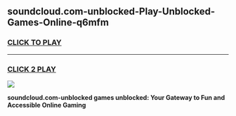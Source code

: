 
## soundcloud.com-unblocked-Play-Unblocked-Games-Online-q6mfm
<h3>
<a href="https://premium76.site?title=soundcloud.com-unblocked&ref=25A">CLICK TO PLAY</a></h3>
<hr>

<h3>
<a href="https://premium76.site?title=soundcloud.com-unblocked&ref=25A">CLICK 2 PLAY</a>
  
</h3>

<a href="https://premium76.site?title=soundcloud.com-unblocked&ref=25A"><img src="https://clearcache.store/games.png"></a>


**soundcloud.com-unblocked games unblocked: Your Gateway to Fun and Accessible Online Gaming**
